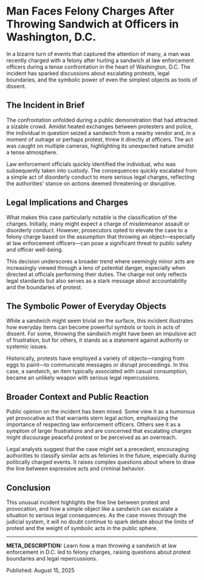 # Man Faces Felony Charges After Throwing Sandwich at Officers in Washington, D.C.

In a bizarre turn of events that captured the attention of many, a man was recently charged with a felony after hurling a sandwich at law enforcement officers during a tense confrontation in the heart of Washington, D.C. The incident has sparked discussions about escalating protests, legal boundaries, and the symbolic power of even the simplest objects as tools of dissent.

## The Incident in Brief

The confrontation unfolded during a public demonstration that had attracted a sizable crowd. Amidst heated exchanges between protesters and police, the individual in question seized a sandwich from a nearby vendor and, in a moment of outrage or perhaps protest, threw it directly at officers. The act was caught on multiple cameras, highlighting its unexpected nature amidst a tense atmosphere.

Law enforcement officials quickly identified the individual, who was subsequently taken into custody. The consequences quickly escalated from a simple act of disorderly conduct to more serious legal charges, reflecting the authorities' stance on actions deemed threatening or disruptive.

## Legal Implications and Charges

What makes this case particularly notable is the classification of the charges. Initially, many might expect a charge of misdemeanor assault or disorderly conduct. However, prosecutors opted to elevate the case to a felony charge based on the assumption that throwing an object—especially at law enforcement officers—can pose a significant threat to public safety and officer well-being.

This decision underscores a broader trend where seemingly minor acts are increasingly viewed through a lens of potential danger, especially when directed at officials performing their duties. The charge not only reflects legal standards but also serves as a stark message about accountability and the boundaries of protest.

## The Symbolic Power of Everyday Objects

While a sandwich might seem trivial on the surface, this incident illustrates how everyday items can become powerful symbols or tools in acts of dissent. For some, throwing the sandwich might have been an impulsive act of frustration, but for others, it stands as a statement against authority or systemic issues.

Historically, protests have employed a variety of objects—ranging from eggs to paint—to communicate messages or disrupt proceedings. In this case, a sandwich, an item typically associated with casual consumption, became an unlikely weapon with serious legal repercussions.

## Broader Context and Public Reaction

Public opinion on the incident has been mixed. Some view it as a humorous yet provocative act that warrants stern legal action, emphasizing the importance of respecting law enforcement officers. Others see it as a symptom of larger frustrations and are concerned that escalating charges might discourage peaceful protest or be perceived as an overreach.

Legal analysts suggest that the case might set a precedent, encouraging authorities to classify similar acts as felonies in the future, especially during politically charged events. It raises complex questions about where to draw the line between expressive acts and criminal behavior.

## Conclusion

This unusual incident highlights the fine line between protest and provocation, and how a simple object like a sandwich can escalate a situation to serious legal consequences. As the case moves through the judicial system, it will no doubt continue to spark debate about the limits of protest and the weight of symbolic acts in the public sphere.

---

**META_DESCRIPTION:** Learn how a man throwing a sandwich at law enforcement in D.C. led to felony charges, raising questions about protest boundaries and legal repercussions.

Published: August 15, 2025
